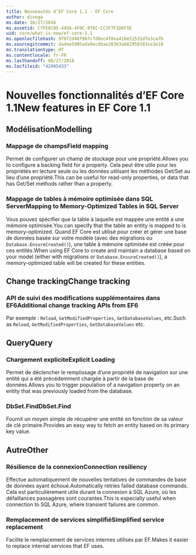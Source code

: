 ```yaml
---
title: Nouveautés d’EF Core 1.1 - EF Core
author: divega
ms.date: 10/27/2016
ms.assetid: C7FE8C85-445A-4F0C-97EC-CC3F7F1D6F5E
uid: core/what-is-new/ef-core-1.1
ms.openlocfilehash: 9f8f2d46f967c7d8ec4f8ea410e51531dfe3ca7b
ms.sourcegitcommit: dadee5905ada9ecdbae28363a682950383ce3e10
ms.translationtype: HT
ms.contentlocale: fr-FR
ms.lasthandoff: 08/27/2018
ms.locfileid: "42995433"
---
```

# <a name="new-features-in-ef-core-11"></a><span data-ttu-id="c8e72-102">Nouvelles fonctionnalités d’EF Core 1.1</span><span class="sxs-lookup"><span data-stu-id="c8e72-102">New features in EF Core 1.1</span></span>

## <a name="modelling"></a><span data-ttu-id="c8e72-103">Modélisation</span><span class="sxs-lookup"><span data-stu-id="c8e72-103">Modelling</span></span>
### <a name="field-mapping"></a><span data-ttu-id="c8e72-104">Mappage de champs</span><span class="sxs-lookup"><span data-stu-id="c8e72-104">Field mapping</span></span>
<span data-ttu-id="c8e72-105">Permet de configurer un champ de stockage pour une propriété.</span><span class="sxs-lookup"><span data-stu-id="c8e72-105">Allows you to configure a backing field for a property.</span></span> <span data-ttu-id="c8e72-106">Cela peut être utile pour les propriétés en lecture seule ou les données utilisant les méthodes Get/Set au lieu d’une propriété.</span><span class="sxs-lookup"><span data-stu-id="c8e72-106">This can be useful for read-only properties, or data that has Get/Set methods rather than a property.</span></span>
### <a name="mapping-to-memory-optimized-tables-in-sql-server"></a><span data-ttu-id="c8e72-107">Mappage de tables à mémoire optimisée dans SQL Server</span><span class="sxs-lookup"><span data-stu-id="c8e72-107">Mapping to Memory-Optimized Tables in SQL Server</span></span>
<span data-ttu-id="c8e72-108">Vous pouvez spécifier que la table à laquelle est mappée une entité a une mémoire optimisée.</span><span class="sxs-lookup"><span data-stu-id="c8e72-108">You can specify that the table an entity is mapped to is memory-optimized.</span></span> <span data-ttu-id="c8e72-109">Quand EF Core est utilisé pour créer et gérer une base de données basée sur votre modèle (avec des migrations ou `Database.EnsureCreated()`), une table à mémoire optimisée est créée pour ces entités.</span><span class="sxs-lookup"><span data-stu-id="c8e72-109">When using EF Core to create and maintain a database based on your model (either with migrations or `Database.EnsureCreated()`), a memory-optimized table will be created for these entities.</span></span>

## <a name="change-tracking"></a><span data-ttu-id="c8e72-110">Change tracking</span><span class="sxs-lookup"><span data-stu-id="c8e72-110">Change tracking</span></span>
### <a name="additional-change-tracking-apis-from-ef6"></a><span data-ttu-id="c8e72-111">API de suivi des modifications supplémentaires dans EF6</span><span class="sxs-lookup"><span data-stu-id="c8e72-111">Additional change tracking APIs from EF6</span></span>
<span data-ttu-id="c8e72-112">Par exemple : `Reload`, `GetModifiedProperties`, `GetDatabaseValues`, etc.</span><span class="sxs-lookup"><span data-stu-id="c8e72-112">Such as `Reload`, `GetModifiedProperties`, `GetDatabaseValues` etc.</span></span>

## <a name="query"></a><span data-ttu-id="c8e72-113">Query</span><span class="sxs-lookup"><span data-stu-id="c8e72-113">Query</span></span>
### <a name="explicit-loading"></a><span data-ttu-id="c8e72-114">Chargement explicite</span><span class="sxs-lookup"><span data-stu-id="c8e72-114">Explicit Loading</span></span>
<span data-ttu-id="c8e72-115">Permet de déclencher le remplissage d’une propriété de navigation sur une entité qui a été précédemment chargée à partir de la base de données.</span><span class="sxs-lookup"><span data-stu-id="c8e72-115">Allows you to trigger population of a navigation property on an entity that was previously loaded from the database.</span></span>
### <a name="dbsetfind"></a><span data-ttu-id="c8e72-116">DbSet.Find</span><span class="sxs-lookup"><span data-stu-id="c8e72-116">DbSet.Find</span></span>
<span data-ttu-id="c8e72-117">Fournit un moyen simple de récupérer une entité en fonction de sa valeur de clé primaire.</span><span class="sxs-lookup"><span data-stu-id="c8e72-117">Provides an easy way to fetch an entity based on its primary key value.</span></span>

## <a name="other"></a><span data-ttu-id="c8e72-118">Autre</span><span class="sxs-lookup"><span data-stu-id="c8e72-118">Other</span></span>
### <a name="connection-resiliency"></a><span data-ttu-id="c8e72-119">Résilience de la connexion</span><span class="sxs-lookup"><span data-stu-id="c8e72-119">Connection resiliency</span></span>
<span data-ttu-id="c8e72-120">Effectue automatiquement de nouvelles tentatives de commandes de base de données ayant échoué.</span><span class="sxs-lookup"><span data-stu-id="c8e72-120">Automatically retries failed database commands.</span></span> <span data-ttu-id="c8e72-121">Cela est particulièrement utile durant la connexion à SQL Azure, où les défaillances passagères sont courantes.</span><span class="sxs-lookup"><span data-stu-id="c8e72-121">This is especially useful when connection to SQL Azure, where transient failures are common.</span></span>
### <a name="simplified-service-replacement"></a><span data-ttu-id="c8e72-122">Remplacement de services simplifié</span><span class="sxs-lookup"><span data-stu-id="c8e72-122">Simplified service replacement</span></span>
<span data-ttu-id="c8e72-123">Facilite le remplacement de services internes utilisés par EF.</span><span class="sxs-lookup"><span data-stu-id="c8e72-123">Makes it easier to replace internal services that EF uses.</span></span>
